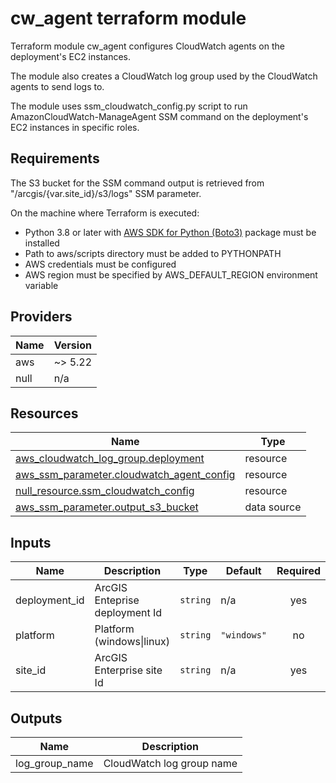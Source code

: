 <!-- BEGIN_TF_DOCS -->
# cw_agent terraform module

Terraform module cw_agent configures CloudWatch agents on the deployment's EC2 instances.

The module also creates a CloudWatch log group used by the CloudWatch agents to send logs to.

The module uses ssm_cloudwatch_config.py script to run AmazonCloudWatch-ManageAgent SSM command on the deployment's EC2 instances in specific roles.

## Requirements

The S3 bucket for the SSM command output is retrieved from "/arcgis/{var.site_id}/s3/logs" SSM parameter.

On the machine where Terraform is executed:

* Python 3.8 or later with [AWS SDK for Python (Boto3)](https://aws.amazon.com/sdk-for-python/) package must be installed
* Path to aws/scripts directory must be added to PYTHONPATH
* AWS credentials must be configured
* AWS region must be specified by AWS_DEFAULT_REGION environment variable

## Providers

| Name | Version |
|------|---------|
| aws | ~> 5.22 |
| null | n/a |

## Resources

| Name | Type |
|------|------|
| [aws_cloudwatch_log_group.deployment](https://registry.terraform.io/providers/hashicorp/aws/latest/docs/resources/cloudwatch_log_group) | resource |
| [aws_ssm_parameter.cloudwatch_agent_config](https://registry.terraform.io/providers/hashicorp/aws/latest/docs/resources/ssm_parameter) | resource |
| [null_resource.ssm_cloudwatch_config](https://registry.terraform.io/providers/hashicorp/null/latest/docs/resources/resource) | resource |
| [aws_ssm_parameter.output_s3_bucket](https://registry.terraform.io/providers/hashicorp/aws/latest/docs/data-sources/ssm_parameter) | data source |

## Inputs

| Name | Description | Type | Default | Required |
|------|-------------|------|---------|:--------:|
| deployment_id | ArcGIS Enteprise deployment Id | `string` | n/a | yes |
| platform | Platform (windows\|linux) | `string` | `"windows"` | no |
| site_id | ArcGIS Enterprise site Id | `string` | n/a | yes |

## Outputs

| Name | Description |
|------|-------------|
| log_group_name | CloudWatch log group name |
<!-- END_TF_DOCS -->